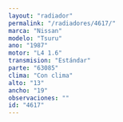 ```yaml
---
layout: "radiador"
permalink: "/radiadores/4617/"
marca: "Nissan"
modelo: "Tsuru"
ano: "1987"
motor: "L4 1.6"
transmision: "Estándar"
parte: "63085"
clima: "Con clima"
alto: "13"
ancho: "19"
observaciones: ""
id: "4617"
---
```


